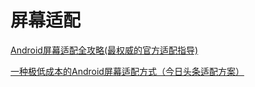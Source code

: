 # 屏幕适配

[Android屏幕适配全攻略(最权威的官方适配指导)](https://blog.csdn.net/zhaokaiqiang1992/article/details/45419023)

[一种极低成本的Android屏幕适配方式（今日头条适配方案）](https://zhuanlan.zhihu.com/p/37199709)